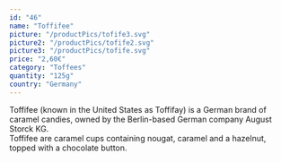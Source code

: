 ```yaml
---
id: "46"
name: "Toffifee"
picture: "/productPics/tofife3.svg"
picture2: "/productPics/tofife2.svg"
picture3: "/productPics/tofife.svg"
price: "2,60€"
category: "Toffees"
quantity: "125g"
country: "Germany"
---
```

Toffifee (known in the United States as Toffifay) is a German brand of caramel candies, owned by the Berlin-based German company August Storck KG. <br>Toffifee are caramel cups containing nougat, caramel and a hazelnut, topped with a chocolate button.